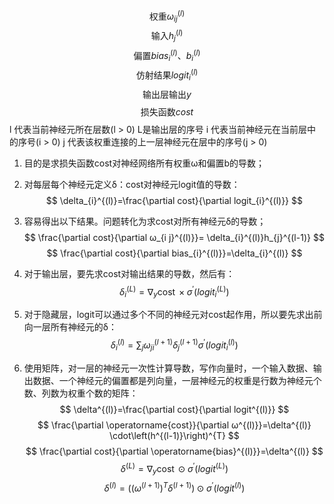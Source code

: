 $$
\text{权重}ω_{ij}^{(l)}
$$
$$
\text{输入}h_{j}^{(l)}
$$
$$
\text{偏置}bias_{i}^{(l)}\text{、}b_{i}^{(l)}
$$
$$
\text{仿射结果}logit_{i}^{(l)}
$$
$$
\text{输出层输出}y
$$
$$
\text{损失函数}cost
$$
l 代表当前神经元所在层数(l > 0)  L是输出层的序号
i 代表当前神经元在当前层中的序号(i > 0)
j 代表该权重连接的上一层神经元在层中的序号(j > 0)

1. 目的是求损失函数cost对神经网络所有权重ω和偏置b的导数；
2. 对每层每个神经元定义δ：cost对神经元logit值的导数：
$$
\delta_{i}^{(l)}=\frac{\partial cost}{\partial logit_{i}^{(l)}}
$$
3. 容易得出以下结果。问题转化为求cost对所有神经元δ的导数；
$$
\frac{\partial cost}{\partial ω_{i j}^{(l)}}= \delta_{i}^{(l)}h_{j}^{(l-1)}
$$
$$
\frac{\partial cost}{\partial bias_{i}^{(l)}}=\delta_{i}^{(l)}
$$
4. 对于输出层，要先求cost对输出结果的导数，然后有：
$$
\delta_{i}^{(L)}=\nabla_{y} \operatorname{cost} \times \sigma^{\prime}\left(logit_{i}^{(L)}\right)
$$
5. 对于隐藏层，logit可以通过多个不同的神经元对cost起作用，所以要先求出前向一层所有神经元的δ：
$$
\delta_{i}^{(l)}=\sum_{j}ω_{j i}^{(l+1)} \delta_{j}^{(l+1)} \sigma^{\prime}\left(logit_{i}^{(l)}\right)
$$

6. 使用矩阵，对一层的神经元一次性计算导数，写作向量时，一个输入数据、输出数据、一个神经元的偏置都是列向量，一层神经元的权重是行数为神经元个数、列数为权重个数的矩阵：
$$
\delta^{(l)}=\frac{\partial cost}{\partial logit^{(l)}}
$$
$$
\frac{\partial \operatorname{cost}}{\partial ω^{(l)}}=\delta^{(l)} \cdot\left(h^{(l-1)}\right)^{T}
$$
$$
\frac{\partial cost}{\partial \operatorname{bias}^{(l)}}=\delta^{(l)}
$$
$$
\delta^{(L)}=\nabla_{y} \operatorname{cost} \odot \sigma^{\prime}\left(logit^{(L)}\right)
$$
$$
\delta^{(l)}=\left(\left(ω^{(l+1)}\right)^{T} \delta^{(l+1)}\right) \odot \sigma^{\prime}\left(logit^{(l)}\right)
$$


